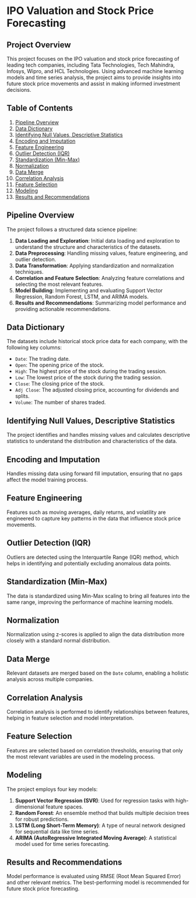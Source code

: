# IPO Valuation and Stock Price Forecasting

## Project Overview

This project focuses on the IPO valuation and stock price forecasting of leading tech companies, including Tata Technologies, Tech Mahindra, Infosys, Wipro, and HCL Technologies. Using advanced machine learning models and time series analysis, the project aims to provide insights into future stock price movements and assist in making informed investment decisions.

## Table of Contents

1. [Pipeline Overview](#pipeline-overview)
2. [Data Dictionary](#data-dictionary)
3. [Identifying Null Values, Descriptive Statistics](#identifying-null-values-descriptive-statistics)
4. [Encoding and Imputation](#encoding-and-imputation)
5. [Feature Engineering](#feature-engineering)
6. [Outlier Detection (IQR)](#outlier-detection-iqr)
7. [Standardization (Min-Max)](#standardization-min-max)
8. [Normalization](#normalization)
9. [Data Merge](#data-merge)
10. [Correlation Analysis](#correlation-analysis)
11. [Feature Selection](#feature-selection)
12. [Modeling](#modeling)
13. [Results and Recommendations](#results-and-recommendations)

## Pipeline Overview

The project follows a structured data science pipeline:

1. **Data Loading and Exploration**: Initial data loading and exploration to understand the structure and characteristics of the datasets.
2. **Data Preprocessing**: Handling missing values, feature engineering, and outlier detection.
3. **Data Transformation**: Applying standardization and normalization techniques.
4. **Correlation and Feature Selection**: Analyzing feature correlations and selecting the most relevant features.
5. **Model Building**: Implementing and evaluating Support Vector Regression, Random Forest, LSTM, and ARIMA models.
6. **Results and Recommendations**: Summarizing model performance and providing actionable recommendations.

## Data Dictionary

The datasets include historical stock price data for each company, with the following key columns:

- `Date`: The trading date.
- `Open`: The opening price of the stock.
- `High`: The highest price of the stock during the trading session.
- `Low`: The lowest price of the stock during the trading session.
- `Close`: The closing price of the stock.
- `Adj Close`: The adjusted closing price, accounting for dividends and splits.
- `Volume`: The number of shares traded.

## Identifying Null Values, Descriptive Statistics

The project identifies and handles missing values and calculates descriptive statistics to understand the distribution and characteristics of the data.

## Encoding and Imputation

Handles missing data using forward fill imputation, ensuring that no gaps affect the model training process.

## Feature Engineering

Features such as moving averages, daily returns, and volatility are engineered to capture key patterns in the data that influence stock price movements.

## Outlier Detection (IQR)

Outliers are detected using the Interquartile Range (IQR) method, which helps in identifying and potentially excluding anomalous data points.

## Standardization (Min-Max)

The data is standardized using Min-Max scaling to bring all features into the same range, improving the performance of machine learning models.

## Normalization

Normalization using z-scores is applied to align the data distribution more closely with a standard normal distribution.

## Data Merge

Relevant datasets are merged based on the `Date` column, enabling a holistic analysis across multiple companies.

## Correlation Analysis

Correlation analysis is performed to identify relationships between features, helping in feature selection and model interpretation.

## Feature Selection

Features are selected based on correlation thresholds, ensuring that only the most relevant variables are used in the modeling process.

## Modeling

The project employs four key models:

1. **Support Vector Regression (SVR)**: Used for regression tasks with high-dimensional feature spaces.
2. **Random Forest**: An ensemble method that builds multiple decision trees for robust predictions.
3. **LSTM (Long Short-Term Memory)**: A type of neural network designed for sequential data like time series.
4. **ARIMA (AutoRegressive Integrated Moving Average)**: A statistical model used for time series forecasting.

## Results and Recommendations

Model performance is evaluated using RMSE (Root Mean Squared Error) and other relevant metrics. The best-performing model is recommended for future stock price forecasting.

